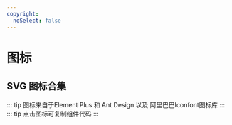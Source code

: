 ```yaml
---
copyright:
  noSelect: false
---
```


# 图标
## SVG 图标合集
::: tip
图标来自于Element Plus 和 Ant Design 以及 阿里巴巴Iconfont图标库
:::
::: tip
点击图标可复制组件代码
:::
<IconDisplay />
